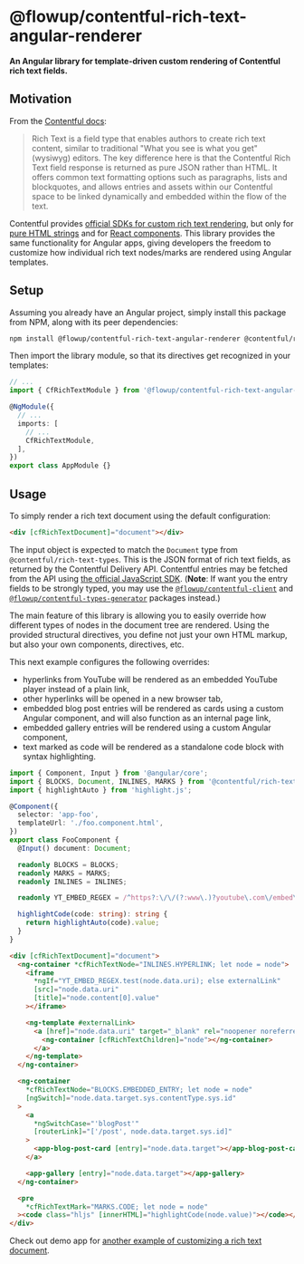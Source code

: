 # @flowup/contentful-rich-text-angular-renderer

**An Angular library for template-driven custom rendering of Contentful rich text fields.**

## Motivation

From the [Contentful docs](https://www.contentful.com/developers/docs/concepts/rich-text/):

> Rich Text is a field type that enables authors to create rich text content, similar to traditional "What you see is what you get" (wysiwyg) editors. The key difference here is that the Contentful Rich Text field response is returned as pure JSON rather than HTML. It offers common text formatting options such as paragraphs, lists and blockquotes, and allows entries and assets within our Contentful space to be linked dynamically and embedded within the flow of the text.

Contentful provides [official SDKs for custom rich text rendering](https://www.contentful.com/developers/docs/javascript/tutorials/rendering-contentful-rich-text-with-javascript/), but only for [pure HTML strings](https://www.npmjs.com/package/@contentful/rich-text-html-renderer) and for [React components](https://www.npmjs.com/package/@contentful/rich-text-react-renderer). This library provides the same functionality for Angular apps, giving developers the freedom to customize how individual rich text nodes/marks are rendered using Angular templates.

## Setup

Assuming you already have an Angular project, simply install this package from NPM, along with its peer dependencies:

```sh
npm install @flowup/contentful-rich-text-angular-renderer @contentful/rich-text-types fast-deep-equal
```

Then import the library module, so that its directives get recognized in your templates:

```ts
// ...
import { CfRichTextModule } from '@flowup/contentful-rich-text-angular-renderer';

@NgModule({
  // ...
  imports: [
    // ...
    CfRichTextModule,
  ],
})
export class AppModule {}
```

## Usage

To simply render a rich text document using the default configuration:

```html
<div [cfRichTextDocument]="document"></div>
```

The input object is expected to match the `Document` type from `@contentful/rich-text-types`. This is the JSON format of rich text fields, as returned by the Contentful Delivery API. Contentful entries may be fetched from the API using [the official JavaScript SDK](https://www.npmjs.com/package/contentful). (**Note**: If want you the entry fields to be strongly typed, you may use the [`@flowup/contentful-client`](https://www.npmjs.com/package/@flowup/contentful-client) and [`@flowup/contentful-types-generator`](https://www.npmjs.com/package/@flowup/contentful-types-generator) packages instead.)

The main feature of this library is allowing you to easily override how different types of nodes in the document tree are rendered. Using the provided structural directives, you define not just your own HTML markup, but also your own components, directives, etc.

This next example configures the following overrides:

- hyperlinks from YouTube will be rendered as an embedded YouTube player instead of a plain link,
- other hyperlinks will be opened in a new browser tab,
- embedded blog post entries will be rendered as cards using a custom Angular component, and will also function as an internal page link,
- embedded gallery entries will be rendered using a custom Angular component,
- text marked as code will be rendered as a standalone code block with syntax highlighting.

```ts
import { Component, Input } from '@angular/core';
import { BLOCKS, Document, INLINES, MARKS } from '@contentful/rich-text-types';
import { highlightAuto } from 'highlight.js';

@Component({
  selector: 'app-foo',
  templateUrl: './foo.component.html',
})
export class FooComponent {
  @Input() document: Document;

  readonly BLOCKS = BLOCKS;
  readonly MARKS = MARKS;
  readonly INLINES = INLINES;

  readonly YT_EMBED_REGEX = /^https?:\/\/(?:www\.)?youtube\.com\/embed\//;

  highlightCode(code: string): string {
    return highlightAuto(code).value;
  }
}
```

```html
<div [cfRichTextDocument]="document">
  <ng-container *cfRichTextNode="INLINES.HYPERLINK; let node = node">
    <iframe
      *ngIf="YT_EMBED_REGEX.test(node.data.uri); else externalLink"
      [src]="node.data.uri"
      [title]="node.content[0].value"
    ></iframe>

    <ng-template #externalLink>
      <a [href]="node.data.uri" target="_blank" rel="noopener noreferrer">
        <ng-container [cfRichTextChildren]="node"></ng-container>
      </a>
    </ng-template>
  </ng-container>

  <ng-container
    *cfRichTextNode="BLOCKS.EMBEDDED_ENTRY; let node = node"
    [ngSwitch]="node.data.target.sys.contentType.sys.id"
  >
    <a
      *ngSwitchCase="'blogPost'"
      [routerLink]="['/post', node.data.target.sys.id]"
    >
      <app-blog-post-card [entry]="node.data.target"></app-blog-post-card>
    </a>

    <app-gallery [entry]="node.data.target"></app-gallery>
  </ng-container>

  <pre
    *cfRichTextMark="MARKS.CODE; let node = node"
  ><code class="hljs" [innerHTML]="highlightCode(node.value)"></code></pre>
</div>
```

Check out demo app for [another example of customizing a rich text document](../../apps/demo/src/app/components/custom-rich-text/custom-rich-text.component.html).

